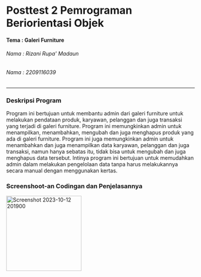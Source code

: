 #  Posttest 2 Pemrograman Beriorientasi Objek
#### Tema : Galeri Furniture
###### Nama : Rizani Rupa' Madaun
###### Nama : 2209116039
---
### Deskripsi Program
Program ini bertujuan untuk membantu admin dari galeri furniture untuk melakukan pendataan produk, karyawan, pelanggan dan juga transaksi yang terjadi di galeri furniture.
Program ini memungkinkan admin untuk menampilkan, menambahkan, mengubah dan juga menghapus produk yang ada di galeri furniture. Program ini juga memungkinkan admin untuk menambahkan dan juga menampilkan data karyawan, pelanggan dan juga transaksi, namun hanya sebatas itu, tidak bisa untuk mengubah dan juga menghapus data tersebut. 
Intinya program ini bertujuan untuk memudahkan admin dalam melakukan pengelolaan data tanpa harus melakukannya secara manual dengan menggunakan kertas.

### Screenshoot-an Codingan dan Penjelasannya
<img width="201" alt="Screenshot 2023-10-12 201900" src="https://github.com/sunnyiuww/posttest2_pbo/assets/126841766/2f69aaf8-b447-4006-8a39-e00007804df1">


